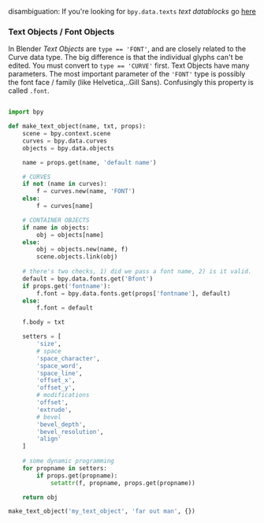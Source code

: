 disambiguation: If you're looking for `bpy.data.texts` _text datablocks_ go [here](bpy_data_texts)

### Text Objects / Font Objects

In Blender _Text Objects_ are `type == 'FONT'`, and are closely related to the Curve data type. The big difference is that the individual glyphs can't be edited. You must convert to `type == 'CURVE'` first. Text Objects have many parameters. The most important parameter of the `'FONT'` type is possibly the font face / family (like Helvetica,..Gill Sans). Confusingly this property is called `.font`.

```python

import bpy

def make_text_object(name, txt, props):
    scene = bpy.context.scene
    curves = bpy.data.curves
    objects = bpy.data.objects

    name = props.get(name, 'default name')

    # CURVES
    if not (name in curves):
        f = curves.new(name, 'FONT')
    else:
        f = curves[name]

    # CONTAINER OBJECTS
    if name in objects:
        obj = objects[name]
    else:
        obj = objects.new(name, f)
        scene.objects.link(obj)
    
    # there's two checks, 1) did we pass a font name, 2) is it valid.
    default = bpy.data.fonts.get('Bfont')
    if props.get('fontname'):
        f.font = bpy.data.fonts.get(props['fontname'], default)
    else:
        f.font = default

    f.body = txt

    setters = [
        'size',
        # space
        'space_character',
        'space_word',
        'space_line',
        'offset_x',
        'offset_y',
        # modifications
        'offset',
        'extrude',
        # bevel
        'bevel_depth',
        'bevel_resolution',
        'align'
    ]
    
    # some dynamic programming
    for propname in setters:
        if props.get(propname):
            setattr(f, propname, props.get(propname))

    return obj

make_text_object('my_text_object', 'far out man', {})
```